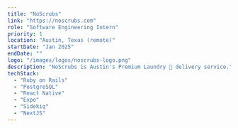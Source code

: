 ```yaml
---
title: "NoScrubs"
link: "https://noscrubs.com"
role: "Software Engineering Intern"
priority: 1
location: "Austin, Texas (remote)"
startDate: "Jan 2025"
endDate: ""
logo: "/images/logos/noscrubs-logo.png"
description: "NoScrubs is Austin's Premium Laundry 🧺 delivery service."
techStack:
  - "Ruby on Rails"
  - "PostgreSQL"
  - "React Native"
  - "Expo"
  - "Sidekiq"
  - "NextJS"
---
```

